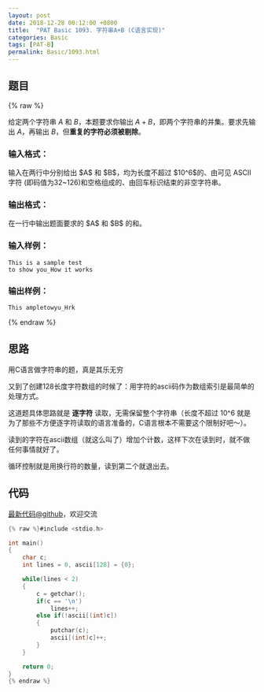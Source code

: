 ```yaml
---
layout: post
date: 2018-12-28 00:12:00 +0800
title:  "PAT Basic 1093. 字符串A+B (C语言实现)"
categories: Basic
tags: [PAT-B]
permalink: Basic/1093.html
---
```


## 题目

{% raw %}<div class="ques-view"><p>给定两个字符串 <span>$A$</span> 和 <span>$B$</span>，本题要求你输出 <span>$A+B$</span>，即两个字符串的并集。要求先输出 <span>$A$</span>，再输出 <span>$B$</span>，但<strong>重复的字符必须被剔除</strong>。</p>
<h3 id="-">输入格式：</h3>
<p>输入在两行中分别给出 <span>$A$</span> 和 <span>$B$</span>，均为长度不超过 <span>$10^6$</span>的、由可见 ASCII 字符 (即码值为32~126)和空格组成的、由回车标识结束的非空字符串。</p>
<h3 id="-">输出格式：</h3>
<p>在一行中输出题面要求的 <span>$A$</span> 和 <span>$B$</span> 的和。</p>
<h3 id="-">输入样例：</h3>
<pre><code class="lang-in">This is a sample test
to show you_How it works
</code></pre>
<h3 id="-">输出样例：</h3>
<pre><code class="lang-out">This ampletowyu_Hrk
</code></pre>
</div>{% endraw %}

## 思路

用C语言做字符串的题，真是其乐无穷

又到了创建128长度字符数组的时候了：用字符的ascii码作为数组索引是最简单的处理方式。

这道题具体思路就是 **逐字符** 读取，无需保留整个字符串（长度不超过 10^6 就是为了那些不方便逐字符读取的语言准备的，C语言根本不需要这个限制好吧～）。

读到的字符在ascii数组（就这么叫了）增加个计数，这样下次在读到时，就不做任何事情就好了。

循环控制就是用换行符的数量，读到第二个就退出去。

## 代码

[最新代码@github](https://github.com/OliverLew/PAT/blob/master/PATBasic/1093.c)，欢迎交流
```c
{% raw %}#include <stdio.h>

int main()
{
    char c;
    int lines = 0, ascii[128] = {0};

    while(lines < 2)
    {
        c = getchar();
        if(c == '\n')
            lines++;
        else if(!ascii[(int)c])
        {
            putchar(c);
            ascii[(int)c]++;
        }
    }

    return 0;
}
{% endraw %}
```